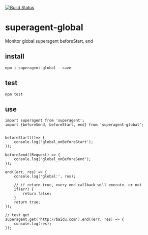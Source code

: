 [![Build Status](https://travis-ci.org/kokokele/superagent-global-end.svg?branch=master)](https://travis-ci.org/kokokele/superagent-global-end)

# superagent-global

Monitor global superagent beforeStart, end


## install
```
npm i superagent-global --save

```

## test
```
npm test
```

## use
```
import superagent from 'superagent';
import {beforeSend, beforeStart, end} from 'superagent-global';


beforeStart(()=> {
    console.log('global_onBeforeStart');
});

beforeSend((Request) => {
    console.log('global_onBeforeSend');
});

end((err, res) => {
    console.log('global:', res);

    // if return true, every end callback will execute. or not
    if(err) {
        return false;
    }
    return true;
});

// test get
superagent.get('http://baidu.com').end((err, res) => {
    console.log(res);
});

```
